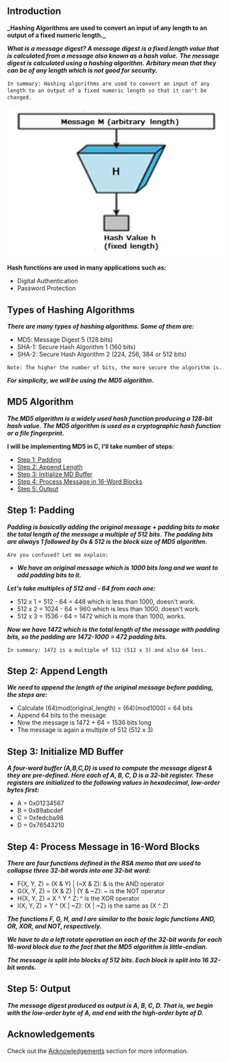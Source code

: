 ## Introduction

**\_Hashing Algorithms are used to convert an input of any length to an output of a fixed numeric length.\_**

**_What is a message digest? A message digest is a fixed length value that is calculated from a message also known as a hash value._**
**_The message digest is calculated using a hashing algorithm._**
**_Arbitary mean that they can be of any length which is not good for security._**

```
In summary: Hashing algorithms are used to convert an input of any length to an output of a fixed numeric length so that it can't be changed.
```

![Alt text](image.png)

**Hash functions are used in many applications such as:**

- Digital Authentication
- Password Protection

## Types of Hashing Algorithms

**_There are many types of hashing algorithms. Some of them are:_**

- MD5: Message Digest 5 (128 bits)
- SHA-1: Secure Hash Algorithm 1 (160 bits)
- SHA-2: Secure Hash Algorithm 2 (224, 256, 384 or 512 bits)

```
Note: The higher the number of bits, the more secure the algorithm is.
```

**_For simplicity, we will be using the MD5 algorithm._**

## MD5 Algorithm

**_The MD5 algorithm is a widely used hash function producing a 128-bit hash value._**
**_The MD5 algorithm is used as a cryptographic hash function or a file fingerprint._**

**I will be implementing MD5 in C, I'll take number of steps:**

- [Step 1: Padding](#step-1-padding)
- [Step 2: Append Length](#step-2-append-length)
- [Step 3: Initialize MD Buffer](#step-3-initialize-md-buffer)
- [Step 4: Process Message in 16-Word Blocks](#step-4-process-message-in-16-word-blocks)
- [Step 5: Output](#step-5-output)

## Step 1: Padding

**_Padding is basically adding the original message + padding bits to make the total length of the message a multiple of 512 bits._**
**_The padding bits are always 1 followed by 0s & 512 is the block size of MD5 algorithm._**

```
Are you confused? Let me explain:
```

- **_We have an original message which is 1000 bits long and we want to add padding bits to it._**

**_Let's take multiples of 512 and - 64 from each one:_**

- 512 x 1 = 512 - 64 = 448 which is less than 1000, doesn't work.
- 512 x 2 = 1024 - 64 = 960 which is less than 1000, doesn't work.
- 512 x 3 = 1536 - 64 = 1472 which is more than 1000, works.

**_Now we have 1472 which is the total length of the message with padding bits, so the padding are 1472-1000 = 472 padding bits._**

```
In summary: 1472 is a multiple of 512 (512 x 3) and also 64 less.
```

## Step 2: Append Length

**_We need to append the length of the original message before padding, the steps are:_**

- Calculate (64)mod(original_length) = (64)(mod1000) = 64 bits
- Append 64 bits to the message
- Now the message is 1472 + 64 = 1536 bits long
- The message is again a multiple of 512 (512 x 3)

## Step 3: Initialize MD Buffer

**_A four-word buffer (A,B,C,D) is used to compute the message digest & they are pre-defined._**
**_Here each of A, B, C, D is a 32-bit register. These registers are initialized to the following values in hexadecimal, low-order bytes first:_**

- A = 0x01234567
- B = 0x89abcdef
- C = 0xfedcba98
- D = 0x76543210

## Step 4: Process Message in 16-Word Blocks

**_There are four functions defined in the RSA memo that are used to collapse three 32-bit words into one 32-bit word:_**

- F(X, Y, Z) = (X & Y) | (~X & Z): & is the AND operator
- G(X, Y, Z) = (X & Z) | (Y & ~Z): ~ is the NOT operator
- H(X, Y, Z) = X ^ Y ^ Z: ^ is the XOR operator
- I(X, Y, Z) = Y ^ (X | ~Z): (X | ~Z) is the same as (X ^ Z)

**_The functions F, G, H, and I are similar to the basic logic functions AND, OR, XOR, and NOT, respectively._**

**_We have to do a left rotate operation on each of the 32-bit words for each 16-word block due to the fact that the MD5 algorithm is little-endian._**

**_The message is split into blocks of 512 bits. Each block is split into 16 32-bit words._**

## Step 5: Output

**_The message digest produced as output is A, B, C, D. That is, we begin with the low-order byte of A, and end with the high-order byte of D._**

## Acknowledgements

Check out the [Acknowledgements](https://github.com/Yousinator/Math-For-Computing#acknowledgements) section for more information.
